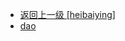 - [返回上一级 [heibaiying]](notes/code/Phoenix/spring-mybatis-phoenix/src/main/java/com/heibaiying/)
- [dao](notes/code/Phoenix/spring-mybatis-phoenix/src/main/java/com/heibaiying/dao/)
